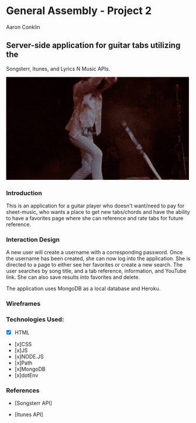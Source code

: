# General Assembly - Project 2 
Aaron Conklin

## Server-side application for guitar tabs utilizing the 
Songsterr, Itunes, and Lyrics N Music APIs.  

![guitar-smash](/public/guitar-smash.gif)

### Introduction

This is an application for a guitar player who doesn't want/need to pay for sheet-music, who wants a place to get new tabs/chords and have the ability to have a favorites page where she can reference and rate tabs for future reference.

### Interaction Design 

A new user will create a username with a corresponding password.
Once the username has been created, she can now log into the application.
She is directed to a page to either see her favorites or create a 
new search. The user searches by song title, and a tab reference, 
information, and YouTube link. She can also save results into favorites
and delete. 

The application uses MongoDB as a local database and Heroku.

### Wireframes

### Technologies Used: 
- [x] HTML
- [x]CSS 
- [x]JS
- [x]NODE.JS
- [x]Path
- [x]MongoDB
- [x]dotEnv

### References

- [Songsterr API]

- [Itunes API] 
